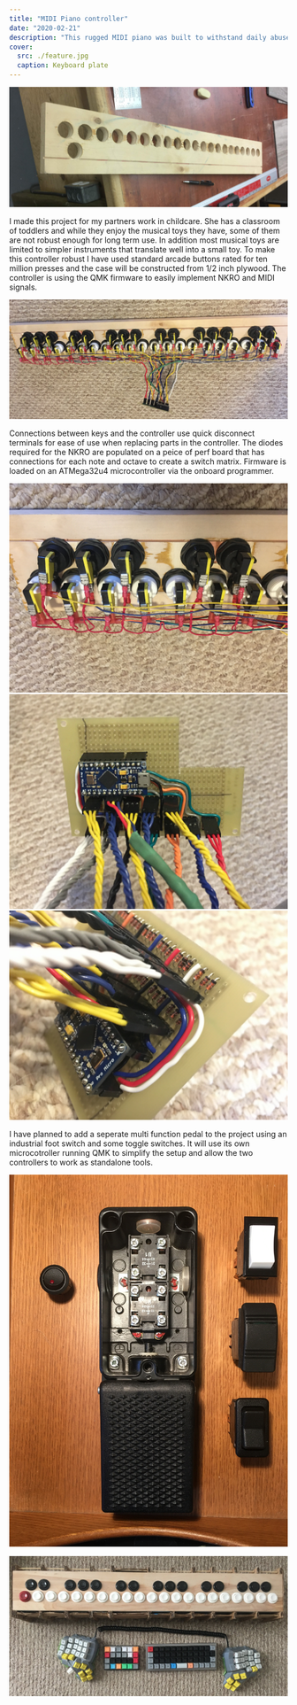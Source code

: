 ```yaml
---
title: "MIDI Piano controller"
date: "2020-02-21"
description: "This rugged MIDI piano was built to withstand daily abuse from a classroom of toddlers. It was built with modularity and repairability in mind as well to allow future upgrades like a sustain pedal."
cover:
  src: ./feature.jpg
  caption: Keyboard plate
---
```

![Working on the keyboard plate](under_construction.jpg "Working on the keyboard plate")

 I made this project for my partners work in childcare. She has a classroom of toddlers and while they enjoy the musical toys they have, some of them are not robust enough for long term use. In addition most musical toys are limited to simpler instruments that translate well into a small toy. To make this controller robust I have used standard arcade buttons rated for ten million presses and the case will be constructed from 1/2 inch plywood. The controller is using the QMK firmware to easily implement NKRO and MIDI signals.

![Back of keyboard](back.jpg "Keyboard back")

 Connections between keys and the controller use quick disconnect terminals for ease of use when replacing parts in the controller. The diodes required for the NKRO are populated on a peice of perf board that has connections for each note and octave to create a switch matrix. Firmware is loaded on an ATMega32u4 microcontroller via the onboard programmer.

![Wirng of one octave on keyboard](back_octave.jpg "Keyboard octave wiring")
![ProMicro clone used as keyboard controller](controller.jpg "Keyboard controller")
![A closer look at the wiring of the controller board](controller_close.jpg "Keyboard controller closeup")

 I have planned to add a seperate multi function pedal to the project using an industrial foot switch and some toggle switches. It will use its own microcotroller running QMK to simplify the setup and allow the two controllers to work as standalone tools.

![Parts to build a midi pedal controller](pedal_parts.jpg "Pedal parts")

![All my QMK keyboards together](family_portrait.jpg "All my QMK keyboards together")
